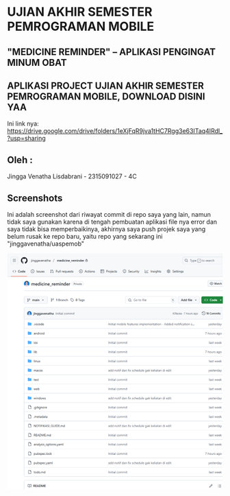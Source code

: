 # UJIAN AKHIR SEMESTER PEMROGRAMAN MOBILE

## "MEDICINE REMINDER" – APLIKASI PENGINGAT MINUM OBAT

## APLIKASI PROJECT UJIAN AKHIR SEMESTER PEMROGRAMAN MOBILE, DOWNLOAD DISINI YAA
Ini link nya: https://drive.google.com/drive/folders/1eXjFqR9jva1tHC7Rgg3e63ITaq4IRdl_?usp=sharing

## Oleh :
Jingga Venatha Lisdabrani - 2315091027 - 4C

## Screenshots
Ini adalah screenshot dari riwayat commit di repo saya yang lain, namun tidak saya gunakan karena di tengah pembuatan aplikasi file nya error dan saya tidak bisa memperbaikinya, akhirnya saya push projek saya yang belum rusak ke repo baru, yaitu repo yang sekarang ini "jinggavenatha/uaspemob"

![App](assets/commitawalgithub.png)
